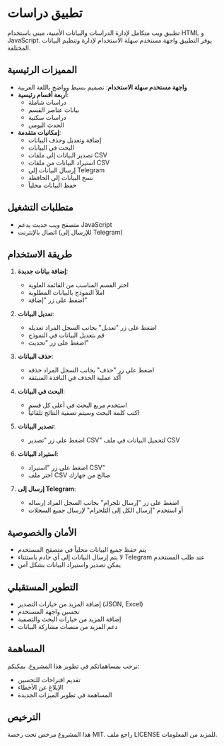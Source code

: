 # تطبيق دراسات

تطبيق ويب متكامل لإدارة الدراسات والبيانات الأمنية، مبني باستخدام HTML و JavaScript. يوفر التطبيق واجهة مستخدم سهلة الاستخدام لإدارة وتنظيم البيانات المختلفة.

## المميزات الرئيسية

- **واجهة مستخدم سهلة الاستخدام**: تصميم بسيط وواضح باللغة العربية
- **أربعة أقسام رئيسية**:
  - دراسات شاملة
  - بيانات عناصر القسم
  - دراسات سكنية
  - الحدث اليومي
- **إمكانيات متقدمة**:
  - إضافة وتعديل وحذف البيانات
  - البحث في البيانات
  - تصدير البيانات إلى ملفات CSV
  - استيراد البيانات من ملفات CSV
  - إرسال البيانات إلى Telegram
  - نسخ البيانات إلى الحافظة
  - حفظ البيانات محلياً

## متطلبات التشغيل

- متصفح ويب حديث يدعم JavaScript
- اتصال بالإنترنت (للإرسال إلى Telegram)

## طريقة الاستخدام

1. **إضافة بيانات جديدة**:
   - اختر القسم المناسب من القائمة العلوية
   - املأ النموذج بالبيانات المطلوبة
   - اضغط على زر "إضافة"

2. **تعديل البيانات**:
   - اضغط على زر "تعديل" بجانب السجل المراد تعديله
   - قم بتعديل البيانات في النموذج
   - اضغط على زر "تحديث"

3. **حذف البيانات**:
   - اضغط على زر "حذف" بجانب السجل المراد حذفه
   - أكد عملية الحذف في النافذة المنبثقة

4. **البحث في البيانات**:
   - استخدم مربع البحث في أعلى كل قسم
   - اكتب كلمة البحث وسيتم تصفية النتائج تلقائياً

5. **تصدير البيانات**:
   - اضغط على زر "تصدير CSV" لتحميل البيانات في ملف CSV

6. **استيراد البيانات**:
   - اضغط على زر "استيراد CSV"
   - اختر ملف CSV صالح من جهازك

7. **إرسال إلى Telegram**:
   - اضغط على زر "إرسال تلجرام" بجانب السجل المراد إرساله
   - أو استخدم "إرسال الكل إلى التلجرام" لإرسال جميع السجلات

## الأمان والخصوصية

- يتم حفظ جميع البيانات محلياً في متصفح المستخدم
- لا يتم إرسال البيانات إلى أي خادم باستثناء Telegram عند طلب المستخدم
- يمكن تصدير واستيراد البيانات بشكل آمن

## التطوير المستقبلي

- إضافة المزيد من خيارات التصدير (JSON, Excel)
- تحسين واجهة المستخدم
- إضافة المزيد من خيارات البحث والتصفية
- دعم المزيد من منصات مشاركة البيانات

## المساهمة

نرحب بمساهماتكم في تطوير هذا المشروع. يمكنكم:
- تقديم اقتراحات للتحسين
- الإبلاغ عن الأخطاء
- المساهمة في تطوير الميزات الجديدة

## الترخيص

هذا المشروع مرخص تحت رخصة MIT. راجع ملف LICENSE للمزيد من المعلومات. 
